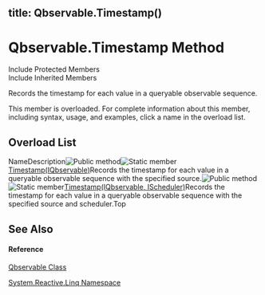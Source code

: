 title: Qbservable.Timestamp()
---
# Qbservable.Timestamp Method

Include Protected Members  
Include Inherited Members

Records the timestamp for each value in a queryable observable sequence.

This member is overloaded. For complete information about this member, including syntax, usage, and examples, click a name in the overload list.

## Overload List

NameDescription![Public method](https://reactiveui.net/assets/img/Hh303103.pubmethod(en-us,VS.103).gif "Public method")![Static member](https://reactiveui.net/assets/img/Hh244319.static(en-us,VS.103).gif "Static member")[Timestamp<TSource>(IQbservable<TSource>)](https://msdn.microsoft.com/en-us/library/m:system.reactive.linq.qbservable.timestamp%60%601(system.reactive.linq.iqbservable%7b%60%600%7d)(v=VS.103))Records the timestamp for each value in a queryable observable sequence with the specified source.![Public method](https://reactiveui.net/assets/img/Hh303103.pubmethod(en-us,VS.103).gif "Public method")![Static member](https://reactiveui.net/assets/img/Hh244319.static(en-us,VS.103).gif "Static member")[Timestamp<TSource>(IQbservable<TSource>, IScheduler)](https://msdn.microsoft.com/en-us/library/m:system.reactive.linq.qbservable.timestamp%60%601(system.reactive.linq.iqbservable%7b%60%600%7d%2csystem.reactive.concurrency.ischeduler)(v=VS.103))Records the timestamp for each value in a queryable observable sequence with the specified source and scheduler.Top

## See Also

#### Reference

[Qbservable Class](Qbservable/Qbservable)

[System.Reactive.Linq Namespace](System.Reactive.Linq/System.Reactive.Linq)
